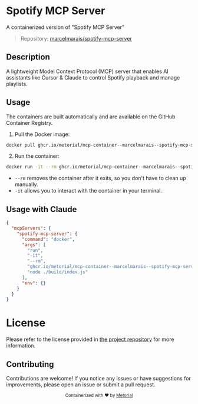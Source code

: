 
# Spotify MCP Server

A containerized version of "Spotify MCP Server"

> Repository: [marcelmarais/spotify-mcp-server](https://github.com/marcelmarais/spotify-mcp-server)

## Description

A lightweight Model Context Protocol (MCP) server that enables AI assistants like Cursor & Claude to control Spotify playback and manage playlists.


## Usage

The containers are built automatically and are available on the GitHub Container Registry.

1. Pull the Docker image:

```bash
docker pull ghcr.io/metorial/mcp-container--marcelmarais--spotify-mcp-server--spotify-mcp-server
```

2. Run the container:

```bash
docker run -it --rm ghcr.io/metorial/mcp-container--marcelmarais--spotify-mcp-server--spotify-mcp-server 
```

- `--rm` removes the container after it exits, so you don't have to clean up manually.
- `-it` allows you to interact with the container in your terminal.



## Usage with Claude

```json
{
  "mcpServers": {
    "spotify-mcp-server": {
      "command": "docker",
      "args": [
        "run",
        "-it",
        "--rm",
        "ghcr.io/metorial/mcp-container--marcelmarais--spotify-mcp-server--spotify-mcp-server",
        "node ./build/index.js"
      ],
      "env": {}
    }
  }
}
```

# License

Please refer to the license provided in [the project repository](https://github.com/marcelmarais/spotify-mcp-server) for more information.

## Contributing

Contributions are welcome! If you notice any issues or have suggestions for improvements, please open an issue or submit a pull request.

<div align="center">
  <sub>Containerized with ❤️ by <a href="https://metorial.com">Metorial</a></sub>
</div>
  
